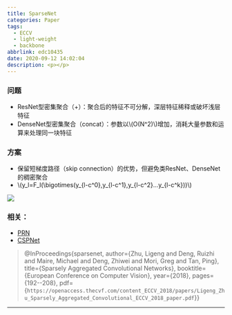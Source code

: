 ```yaml
---
title: SparseNet
categories: Paper
tags:
  - ECCV
  - light-weight
  - backbone
abbrlink: edc10435
date: 2020-09-12 14:02:04
description: <p></p>
---
```

<script type="text/javascript" src="https://cdn.mathjax.org/mathjax/latest/MathJax.js?config=TeX-AMS-MML_HTMLorMML"></script>

### 问题

- ResNet型密集聚合（+）：聚合后的特征不可分解，深层特征稀释或破坏浅层特征
- DenseNet型密集聚合（concat）：参数以\\(O(N^2)\\)增加，消耗大量参数和运算来处理同一块特征

### 方案

- 保留短梯度路径（skip connection）的优势，但避免类ResNet、DenseNet的稠密聚合
- \\(y_l=F_l(\bigotimes(y_{l-c^0},y_{l-c^1},y_{l-c^2}...y_{l-c^k}))\\)

![](SparseNet.png)

### 相关：

- [PRN](http://blinging/posts/8a14a4e3.html)
- [CSPNet](http://blinging/posts/b956e9d5.html)


>@InProceedings{sparsenet,
>  author={Zhu, Ligeng and Deng, Ruizhi and Maire, Michael and Deng, Zhiwei and Mori, Greg and Tan, Ping},
>  title={Sparsely Aggregated Convolutional Networks},
>  booktitle={European Conference on Computer Vision},
>  year={2018},
>  pages={192--208},
>  pdf={`https://openaccess.thecvf.com/content_ECCV_2018/papers/Ligeng_Zhu_Sparsely_Aggregated_Convolutional_ECCV_2018_paper.pdf`}}

---
